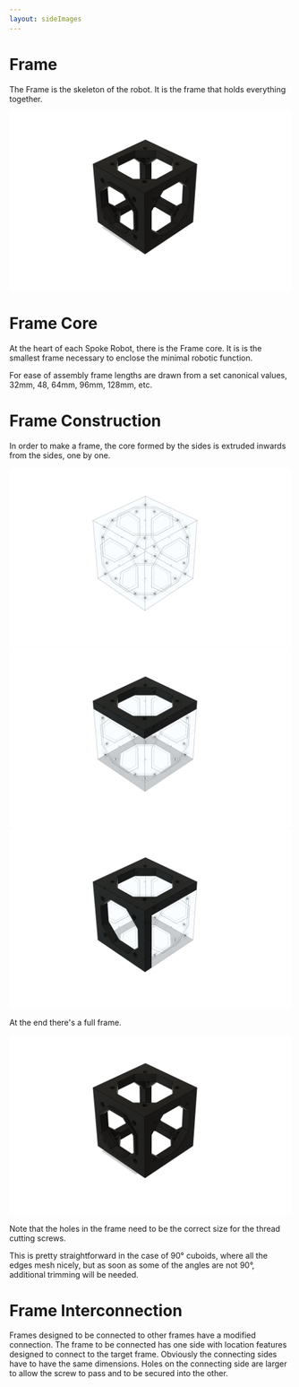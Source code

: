 ```yaml
---
layout: sideImages
---
```


# Frame

The Frame is the skeleton of the robot.  It is the frame that holds everything together.

![](images/Frame.png)

# Frame Core

At the heart of each Spoke Robot, there is the Frame core.  It is is the smallest frame necessary to enclose the minimal robotic function.

<STLViewer src="Cuboid_96x_64_32_4mm.stl" height={480} expandedHeight={480} name="Cuboid 96 64 32" shadingMode="BLACK" edgesMode="LIGHT GRAY" />

For ease of assembly frame lengths are drawn from a set canonical values, 32mm, 48, 64mm, 96mm, 128mm, etc.  

# Frame Construction

In order to make a frame, the core formed by the sides is extruded inwards from the sides, one by one.

![](images/Sides.png)
![](images/Sides_frame_1.png)
![](images/Sides_frame_2.png)

At the end there's a full frame.

![](images/Frame.png)

Note that the holes in the frame need to be the correct size for the thread cutting screws.

This is pretty straightforward in the case of 90° cuboids, where all the edges mesh nicely, but as soon as some of the angles are not 90°, additional trimming will be needed.

# Frame Interconnection

Frames designed to be connected to other frames have a modified connection.  The frame to be connected has one side with location features designed to connect to the target frame.  Obviously the connecting sides have to have the same dimensions.  Holes on the connecting side are larger to allow the screw to pass and to be secured into the other.



